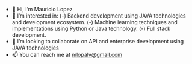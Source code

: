 - 👋 Hi, I’m Mauricio Lopez
- 👀 I’m interested in: (-) Backend development using JAVA technologies and development ecosystem. (-)  Machine learning techniques and implementations using Python or         Java technology. (-) Full stack development.
- 💞️ I’m looking to collaborate on API and enterprise development using JAVA technologies
- 📫 You can reach me at mlopalv@gmail.com

<!---
mlopalv/mlopalv is a ✨ special ✨ repository because its `README.md` (this file) appears on your GitHub profile.
You can click the Preview link to take a look at your changes.
--->
